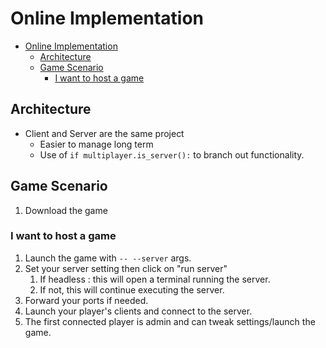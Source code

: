 # Online Implementation

- [Online Implementation](#online-implementation)
	- [Architecture](#architecture)
	- [Game Scenario](#game-scenario)
		- [I want to host a game](#i-want-to-host-a-game)

## Architecture

- Client and Server are the same project
  - Easier to manage long term
  - Use of `if multiplayer.is_server():` to branch out functionality.

## Game Scenario

1. Download the game

### I want to host a game

1. Launch the game with `-- --server` args.
2. Set your server setting then click on "run server"
   1. If headless : this will open a terminal running the server.
   2. If not, this will continue executing the server.
3. Forward your ports if needed.
4. Launch your player's clients and connect to the server.
5. The first connected player is admin and can tweak settings/launch the game.